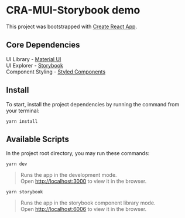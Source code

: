# CRA-MUI-Storybook demo

This project was bootstrapped with [Create React App](https://github.com/facebook/create-react-app).

## Core Dependencies
UI Library - [Material UI](https://material-ui.com/)<br/>
UI Explorer - [Storybook](https://storybook.js.org/)<br/>
Component Styling - [Styled Components](https://styled-components.com/)

## Install

To start, install the project dependencies by running the command from your terminal:

```
yarn install
```

## Available Scripts

In the project root directory, you may run these commands:

```
yarn dev
```

> Runs the app in the development mode.<br />
> Open [http://localhost:3000](http://localhost:3000) to view it in the browser.

```
yarn storybook
```

> Runs the app in the storybook component library mode.<br />
> Open [http://localhost:6006](http://localhost:6006) to view it in the browser.